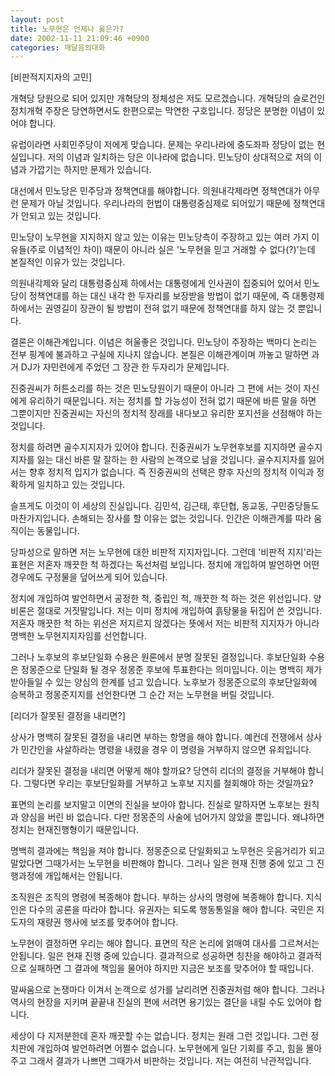 ```yaml
---
layout: post
title: 노무현은 언제나 옳은가?
date: 2002-11-11 21:09:46 +0900
categories: 깨달음의대화
---
```

[비판적지지자의 고민]
  
개혁당 당원으로 되어 있지만 개혁당의 정체성은 저도 모르겠습니다. 개혁당의 슬로건인 정치개혁 주장은 당연하면서도 한편으로는 막연한 구호입니다. 정당은 분명한 이념이 있어야 합니다.
  

  
유럽이라면 사회민주당이 저에게 맞습니다. 문제는 우리나라에 중도좌파 정당이 없는 현실입니다. 저의 이념과 일치하는 당은 이나라에 없습니다. 민노당이 상대적으로 저의 이념과 가깝기는 하지만 문제가 있습니다.
  

  
대선에서 민노당은 민주당과 정책연대를 해야합니다. 의원내각제라면 정책연대가 아무런 문제가 아닐 것입니다. 우리나라의 헌법이 대통령중심제로 되어있기 때문에 정책연대가 안되고 있는 것입니다.
  

  
민노당이 노무현을 지지하지 않고 있는 이유는 민노당측이 주장하고 있는 여러 가지 이유들(주로 이념적인 차이) 때문이 아니라 실은 '노무현을 믿고 거래할 수 없다(?)'는데 본질적인 이유가 있는 것입니다.
  

  
의원내각제와 달리 대통령중심제 하에서는 대통령에게 인사권이 집중되어 있어서 민노당이 정책연대를 하는 대신 내각 한 두자리를 보장받을 방법이 없기 때문에, 즉 대통령제 하에서는 권영길이 장관이 될 방법이 전혀 없기 때문에 정책연대를 하지 않는 것 뿐입니다.
  

  
결론은 이해관계입니다. 이념은 허울좋은 것입니다. 민노당이 주장하는 백마디 논리는 전부 핑계에 불과하고 구실에 지나지 않습니다. 본질은 이해관계이며 까놓고 말하면 과거 DJ가 자민련에게 주었던 그 장관 한 두자리가 문제입니다.
  

  
진중권씨가 허튼소리를 하는 것은 민노당원이기 때문이 아니라 그 편에 서는 것이 자신에게 유리하기 때문입니다. 저는 정치를 할 가능성이 전혀 없기 때문에 바른 말을 하면 그뿐이지만 진중권씨는 자신의 정치적 장래를 내다보고 유리한 포지션을 선점해야 하는 것입니다.
  

  
정치를 하려면 골수지지자가 있어야 합니다. 진중권씨가 노무현후보를 지지하면 골수지지자를 잃는 대신 바른 말 잘하는 한 사람의 논객으로 남을 것입니다. 골수지지자를 잃어서는 향후 정치적 입지가 없습니다. 즉 진중권씨의 선택은 향후 자신의 정치적 이익과 정확하게 일치하고 있는 것입니다.
  

  
슬프게도 이것이 이 세상의 진실입니다. 김민석, 김근태, 후단협, 동교동, 구민중당들도 마찬가지입니다. 손해되는 장사를 할 이유는 없는 것입니다. 인간은 이해관계를 따라 움직이는 동물입니다.
  

  
당파성으로 말하면 저는 노무현에 대한 비판적 지지자입니다. 그런데 '비판적 지지'라는 표현은 저혼자 깨끗한 척 하겠다는 독선처럼 보입니다. 정치에 개입하여 발언하면 어떤 경우에도 구정물을 덮어쓰게 되어 있습니다.
  

  
정치에 개입하여 발언하면서 공정한 척, 중립인 척, 깨끗한 척 하는 것은 위선입니다. 양비론은 절대로 거짓말입니다. 저는 이미 정치에 개입하여 흙탕물을 뒤집어 쓴 것입니다. 저혼자 깨끗한 척 하는 위선은 저지르지 않겠다는 뜻에서 저는 비판적 지지자가 아니라 명백한 노무현지지자임를 선언합니다.
  

  
그러나 노후보의 후보단일화 수용은 원론에서 분명 잘못된 결정입니다. 후보단일화 수용은 정몽준으로 단일화 될 경우 정몽준 후보에 투표한다는 의미입니다. 이는 명백히 제가 받아들일 수 있는 양심의 한계를 넘고 있습니다. 노후보가 정몽준으로의 후보단일화에 승복하고 정몽준지지를 선언한다면 그 순간 저는 노무현을 버릴 것입니다.
  

  

  
[리더가 잘못된 결정을 내리면?]
  
상사가 명백히 잘못된 결정을 내리면 부하는 항명을 해야 합니다. 예컨데 전쟁에서 상사가 민간인을 사살하라는 명령을 내렸을 경우 이 명령을 거부하지 않으면 유죄입니다.
  

  
리더가 잘못된 결정을 내리면 어떻게 해야 할까요? 당연히 리더의 결정을 거부해야 합니다. 그렇다면 우리는 후보단일화를 거부하고 노후보 지지를 철회해야 하는 것일까요?
  

  
표면의 논리를 보지말고 이면의 진실을 보아야 합니다. 진실로 말하자면 노후보는 원칙과 양심을 버린 바 없습니다. 다만 정몽준의 사술에 넘어가지 않았을 뿐입니다. 왜냐하면 정치는 현재진행형이기 때문입니다.
  

  
명백히 결과에는 책임을 져야 합니다. 정몽준으로 단일화되고 노무현은 웃음거리가 되고 말았다면 그때가서는 노무현을 비판해야 합니다. 그러나 일은 현재 진행 중에 있고 그 진행과정에 개입해서는 안됩니다.
  

  
조직원은 조직의 명령에 복종해야 합니다. 부하는 상사의 명령에 복종해야 합니다. 지식인은 다수의 공론을 따라야 합니다. 유권자는 되도록 행동통일을 해야 합니다. 국민은 지도자의 재량권 행사에 보조를 맞추어야 합니다.
  

  
노무현이 결정하면 우리는 해야 합니다. 표면의 작은 논리에 얽매여 대사를 그르쳐서는 안됩니다. 일은 현재 진행 중에 있습니다. 결과적으로 성공하면 칭찬을 해야하고 결과적으로 실패하면 그 결과에 책임을 물어야 하지만 지금은 보조를 맞추어야 할 때입니다.
  

  
말싸움으로 논쟁마다 이겨서 논객으로 성가를 날리려면 진중권처럼 해야 합니다. 그러나 역사의 현장을 지키며 끝끝내 진실의 편에 서려면 용기있는 결단을 내릴 수도 있어야 합니다.
  

  
세상이 다 지저분한데 혼자 깨끗할 수는 없습니다. 정치는 원래 그런 것입니다. 그런 정치판에 개입하여 발언하려면 어쩔수 없습니다. 노무현에게 일단 기회를 주고, 힘을 몰아주고 그래서 결과가 나쁘면 그때가서 비판하는 것입니다. 저는 여전히 낙관적입니다.